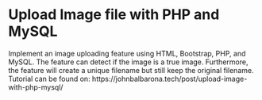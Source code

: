 <h1>Upload Image file with PHP and MySQL</h1>
Implement an image uploading feature using HTML, Bootstrap, PHP, and MySQL.
The feature can detect if the image is a true image. 
Furthermore, the feature will create a unique filename but still keep the original filename.<br>
Tutorial can be found on: https://johnbalbarona.tech/post/upload-image-with-php-mysql/
